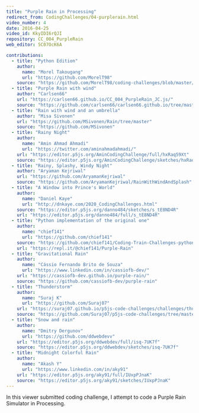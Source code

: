 ```yaml
---
title: "Purple Rain in Processing"
redirect_from: CodingChallenges/04-purplerain.html
video_number: 4
date: 2016-04-25
video_id: KkyIDI6rQJI
repository: CC_004_PurpleRain
web_editor: 5C07OcK6A

contributions:
  - title: "Python Edition"
    author:
      name: "Morel Takougang"
      url: "https://github.com/MorelT98"
    source: "https://github.com/MorelT98/coding-challenges/blob/master/004_purple_rain.py"
  - title: "Purple Rain with wind"
    author: "Carlsen66"
    url: "https://carlsen66.github.io/CC_004_PurpleRain_JC.js/"
    source: "https://github.com/carlsen66/carlsen66.github.io/tree/master/CC_004_PurpleRain_JC.js"
  - title: "Rain with wind and an umbrella"
    author: "Misa Sivonen"
    url: "https://github.com/MSivonen/Rain/tree/master"
    source: "https://github.com/MSivonen"
  - title: "Rainy Night"
    author:
      name: "Amin Ahmad Ahmadi"
      url: "https://twitter.com/aminahmadahmadi/"
    url: "https://editor.p5js.org/AminCodingChallenge/full/hxRaq59Xt"
    source: "https://editor.p5js.org/AminCodingChallenge/sketches/hxRaq59Xt"
  - title: "Rainy, Splashy, Windy Night"
    author: "Aryaman Kejriwal"
    url: "https://github.com/AryamanKejriwal"
    source: "https://github.com/AryamanKejriwal/RainWithWindAndSplash"
  - title: "A Window into Prince's World"
    author:
      name: "Daniel Kaye"
      url: "http://dnkaye.com/2020_CodingChallenges.html"
    source: "https://editor.p5js.org/danno484/sketches/s_tE8ND4R"
    url: "https://editor.p5js.org/danno484/full/s_tE8ND4R"
  - title: "Python implementation of the original one"
    author:
      name: "chief141"
      url: "https://github.com/chief141"
    source: "https://github.com/chief141/Coding-Train-Challenges-python/tree/master/Purple-Rain"
    url: "https://repl.it/@chief141/Purple-Rain"
  - title: "Gravitational Rain"
    author:
      name: "Cássio Fernando Brito de Souza"
      url: "https://www.linkedin.com/in/cassiofb-dev/"
    url: "https://cassiofb-dev.github.io/purple-rain/"
    source: "https://github.com/cassiofb-dev/purple-rain"
  - title: "Thunderstorm"
    author:
      name: "Suraj K"
      url: "https://github.com/Suraj07"
    url: "https://suraj07.github.io/p5js-code-challenges/challenges/thunderstorm/"
    source: "https://github.com/Suraj07/p5js-code-challenges/tree/master/challenges/thunderstorm"
  - title: "Snow and rain"
    author:
      name: "Dmitry Dergunov"
      url: "https://github.com/ddwebdevv"
    url: "https://editor.p5js.org/ddwebdev/full/isq-7UK7f"
    source: "https://editor.p5js.org/ddwebdev/sketches/isq-7UK7f"
  - title: "Midnight Colorful Rain"
    author:
      name: "Akash Y"
      url: "https://www.linkedin.com/in/aky91"
    url: "https://editor.p5js.org/aky91/full/IUxpPJnaK"
    source: "https://editor.p5js.org/aky91/sketches/IUxpPJnaK"
---
```

In this viewer submitted coding challenge, I attempt to code a Purple Rain Simulator in Processing.
